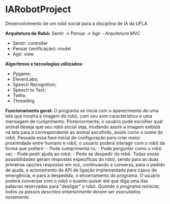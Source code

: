 # IARobotProject
Desenvolvimento de um robô social para a disciplina de IA da UFLA

**Arquitetura do Robô:**
Sentir -> Pensar -> Agir - *Arquitetura MVC*
- Sentir: controller
- Pensar (verificação): model
- Agir: view

**Algoritmos e tecnologias utilizados:**
- Pygame;
- ElevenLabs;
- Speech Recognition;
- Speech to Text;
- Twilio;
- Threading.

**Funcionamento geral:**
O programa se inicia com o aparecimento de uma tela que mostra a imagem do robô, com seu som característico e uma mensagem de cumprimento.
Posteriormente, o usuário pode escolher qual animal deseja que seu robô social seja, mudando assim a imagem exibida na tela para a correspondente ao animal escolhido, assim como o nome do robô.
Passada essa fase inicial de configuração para criar maior proximidade entre humano e robô, o usuário poderá interagir com o robô da forma que preferir:
    - Pode cumprimentá-lo;
    - Pode perguntar como o robô vai;
    - Pode pedir ajuda ao robô;
    - Pode se despedir do robô.
Todas essas possibilidades geram respostas específicas do robô, sendo para as duas primeiras opções respostas em voz, continuando a conversa, para o pedido de ajuda, o acionamento da API de ligação implementada para casos de emergência, e para a despedida, o encerramento do programa.
O usuário poderá conversar com o robô o quanto quiser até que diga uma das palavras reservadas para "desligar" o robô.
*Quando o programa reiniciar, todos os passos descritos anteriormente devem ser executados novamente.*